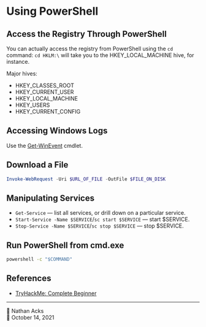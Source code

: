 # Using PowerShell

## Access the Registry Through PowerShell

You can actually access the registry from PowerShell using the `cd` command: `cd HKLM:\` will take you to the HKEY_LOCAL_MACHINE hive, for instance.

Major hives:

* HKEY_CLASSES_ROOT
* HKEY_CURRENT_USER
* HKEY_LOCAL_MACHINE
* HKEY_USERS
* HKEY_CURRENT_CONFIG

## Accessing Windows Logs

Use the [Get-WinEvent](get-winevent.md) cmdlet.

## Download a File

```powershell
Invoke-WebRequest -Uri $URL_OF_FILE -OutFile $FILE_ON_DISK
```

## Manipulating Services

* `Get-Service` — list all services, or drill down on a particular service.
* `Start-Service -Name $SERVICE`/`sc start $SERVICE` — start $SERVICE.
* `Stop-Service -Name $SERVICE`/`sc stop $SERVICE` — stop $SERVICE.

## Run PowerShell from cmd.exe

```bat
powershell -c "$COMMAND"
```

## References

* [TryHackMe: Complete Beginner](tryhackme-complete-beginner.md)

- - - -

<span aria-hidden="true">👤</span> Nathan Acks  
<span aria-hidden="true">📅</span> October 14, 2021
